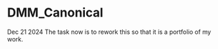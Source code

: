 # DMM_Canonical

Dec 21 2024
The task now is to rework this so that it is a 
portfolio of my work. 
 
